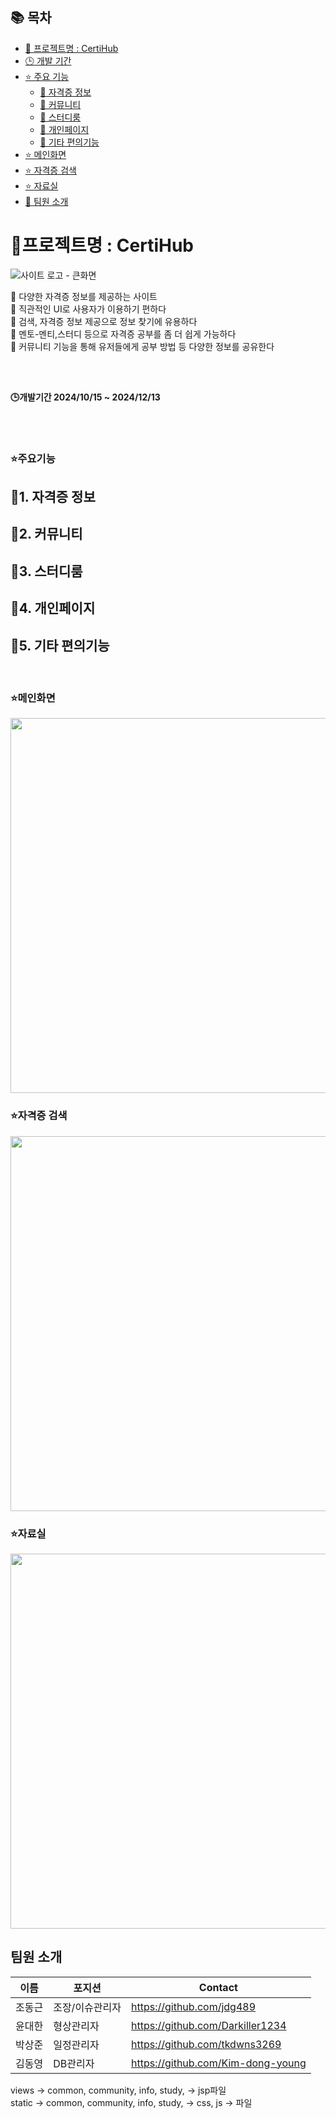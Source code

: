 ## 📚 목차
- [🚀 프로젝트명 : CertiHub](#프로젝트명--certihub)
- [🕒 개발 기간](#개발기간-20241015--20241213)
- [⭐ 주요 기능](#주요기능)
  - [🔸 자격증 정보](#1-자격증-정보)
  - [🔸 커뮤니티](#2-커뮤니티)
  - [🔸 스터디룸](#3-스터디룸)
  - [🔸 개인페이지](#4-개인페이지)
  - [🔸 기타 편의기능](#5-기타-편의기능)
- [⭐ 메인화면](#메인화면)
- [⭐ 자격증 검색](#자격증-검색)
- [⭐ 자료실](#자료실)
- [👥 팀원 소개](#팀원-소개)

# 🚀프로젝트명 : CertiHub
![사이트 로고 - 큰화면](https://github.com/user-attachments/assets/91fdd678-fcb0-4dfd-8c36-026f9b2a43ee)

<div style="margin-bottom:30px;">
📌 다양한 자격증 정보를 제공하는 사이트 <br>
📌 직관적인 UI로 사용자가 이용하기 편하다 <br>
📌 검색, 자격증 정보 제공으로 정보 찾기에 유용하다 <br>
📌 멘토-멘티,스터디 등으로 자격증 공부를 좀 더 쉽게 가능하다 <br>
📌 커뮤니티 기능을 통해 유저들에게 공부 방법 등 다양한 정보를 공유한다 <br>
</div>

<br>

**🕒개발기간 2024/10/15 ~ 2024/12/13**

<br><br>

### ⭐주요기능
## 🔸1. 자격증 정보
## 🔸2. 커뮤니티
## 🔸3. 스터디룸
## 🔸4. 개인페이지
## 🔸5. 기타 편의기능

<br>

### ⭐메인화면
<img src="https://github.com/user-attachments/assets/aa0437fc-4cc7-4b5c-a7de-b061f1bb3f6d" width="600"/>

### ⭐자격증 검색
<img src="https://github.com/user-attachments/assets/11fbcc6b-2357-4b5d-87d6-daddbfc3715b" width="600"/>

### ⭐자료실
<img src="https://github.com/user-attachments/assets/d891b7dd-d267-4e72-8262-b3739f784fd2" width="600"/>


## 팀원 소개

| 이름 | 포지션 | Contact |
| --- | --- | --- |
| 조동근 | 조장/이슈관리자 | https://github.com/jdg489 |
| 윤대한 | 형상관리자 | https://github.com/Darkiller1234 |
| 박상준 | 일정관리자 | https://github.com/tkdwns3269 |
| 김동영 | DB관리자 | https://github.com/Kim-dong-young |

views -> common, community, info, study, -> jsp파일 <br>
static -> common, community, info, study, -> css, js -> 파일
